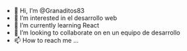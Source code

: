 - 👋 Hi, I’m @Granaditos83
- 👀 I’m interested in el desarrollo web
- 🌱 I’m currently learning React
- 💞️ I’m looking to collaborate on en un equipo de desarrollo
- 📫 How to reach me ...

<!---
Granaditos83/Granaditos83 is a ✨ special ✨ repository because its `README.md` (this file) appears on your GitHub profile.
You can click the Preview link to take a look at your changes.
--->
